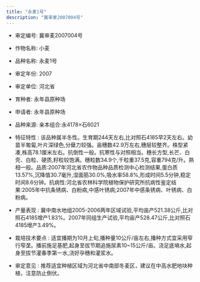 ```yaml
---
title: "永麦1号"
description: "冀审麦2007004号"
---
```

* 审定编号:  冀审麦2007004号

*  作物名称:  小麦

*  品种名称:  永麦1号

*  审定年份:  2007

*  审定单位:  河北省

* 育种者:  永年县原种场

*  申请者:  永年县原种场

*  品种来源:  亲本组合:永4178×石6021

*  特征特性 : 
该品种属半冬性。生育期244天左右,比对照石4185早2天左右。幼苗半匍匐,叶片深绿色,分蘖力较强。亩穗数42.9万左右,穗层较整齐。株型紧凑,株高78.1厘米左右。抗倒性一般。抗寒性与对照相当。穗长方型,长芒、白壳、白粒、硬质,籽粒较饱满。穗粒数34.9个,千粒重37.5克,容重794克/升。熟相一般。品质:2007年河北省农作物品种品质检测中心检测结果,蛋白质13.57%,沉降值30.7毫升,湿面筋30.0%,吸水率58.8%,形成时间5.5分钟,稳定时间8.6分钟。抗病性:河北省农林科学院植物保护研究所抗病性鉴定结果:2005年中抗条锈病、白粉病,中感叶锈病;2007年中感条锈病、叶锈病、白粉病。
 
*  产量表现 : 
冀中南水地组2005-2006两年区域试验,平均亩产521.38公斤,比对照石4185增产1.83%。2007年同组生产试验,平均亩产528.47公斤,比对照石4185增产3.49%。

*  栽培技术要点 : 
适宜播期为10月上旬,播种量10公斤/亩左右,播种方式宜采用窄行窄垄。播前施足基肥,起身至拔节期追施尿素10~15公斤/亩。浇足底墒水,起身至拔节灌春季第一水,浇好孕穗和灌浆水。

*  审定意见 : 
推荐适宜种植区域为河北省中南部冬麦区，建议在中高水肥地块种植，注意防止倒伏。
